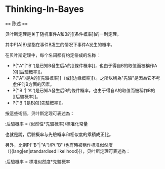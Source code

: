 # Thinking-In-Bayes
== 陈述 ==


贝叶斯定理是关于随机事件A和B的[[条件概率]]的一則定理。


其中P(A|B)是指在事件B发生的情况下事件A发生的概率。

在贝叶斯定理中，每个名词都有约定俗成的名称：

* P(''A''|''B'')是已知B發生后A的[[條件概率]]，也由于得自B的取值而被稱作A的[[后驗概率]]。
* P(''A'')是A的[[先驗概率]]（或[[边缘概率]]）。之所以稱為"先驗"是因為它不考慮任何B方面的因素。
* P(''B''|''A'')是已知A發生后B的條件概率，也由于得自A的取值而被稱作B的[[后驗概率]]。
* P(''B'')是B的[[先驗概率]]。

按這些術語，贝叶斯定理可表述為：

:后驗概率 = (似然性*先驗概率)/標准化常量

也就是說，后驗概率与先驗概率和相似度的乘積成正比。

另外，比例P(''B''|''A'')/P(''B'')也有時被稱作標准似然度（{{lang|en|standardised likelihood}}），贝叶斯定理可表述為：

:后驗概率 = 標准似然度*先驗概率
